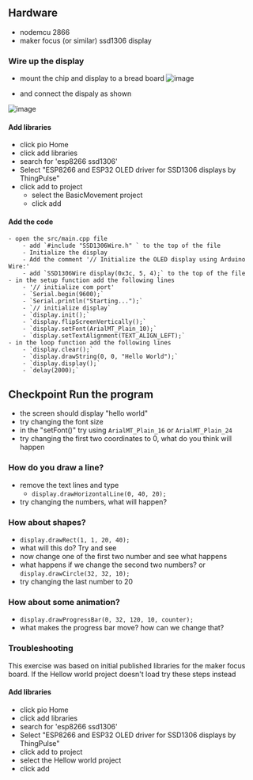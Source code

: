 ## Hardware 
- nodemcu 2866
- maker focus (or similar) ssd1306 display
### Wire up the display 
- mount the chip and display to a bread board 
![image](https://user-images.githubusercontent.com/20483619/169121210-d8eda466-2b1d-4b4a-9aca-6b1b6363d88f.png)

- and connect the dispaly as shown

![image](https://user-images.githubusercontent.com/20483619/169120605-9e6c0a78-203f-4a8c-90f0-8fa44f1eb1e5.png)

#### Add libraries
 - click pio Home
 - click add libraries
 - search for 'esp8266 ssd1306'
 - Select "ESP8266 and ESP32 OLED driver for SSD1306 displays by ThingPulse"
 - click add to project
    - select the BasicMovement project
    - click add

#### Add the code
    - open the src/main.cpp file
        - add `#include "SSD1306Wire.h" ` to the top of the file
        - Initialize the display
        - Add the comment '// Initialize the OLED display using Arduino Wire:'
        - add `SSD1306Wire display(0x3c, 5, 4);` to the top of the file
    - in the setup function add the following lines
        - '// initialize com port'
        - `Serial.begin(9600);`
        - `Serial.println("Starting...");`
        - `// initialize display`
        - `display.init();`
        - `display.flipScreenVertically();`
        - `display.setFont(ArialMT_Plain_10);`
        - `display.setTextAlignment(TEXT_ALIGN_LEFT);`
    - in the loop function add the following lines
        - `display.clear();`
        - `display.drawString(0, 0, "Hello World");`
        - `display.display();`
        - `delay(2000);`
    





## Checkpoint Run the program
- the screen should display "hello world"
 - try changing the font size 
  - in the "setFont()" try using `ArialMT_Plain_16` or `ArialMT_Plain_24`
 - try changing the first two coordinates to 0, what do you think will happen
### How do you draw a line?
- remove the text lines and type
  - `display.drawHorizontalLine(0, 40, 20);`
- try changing the numbers, what will happen?
### How about shapes?
- `display.drawRect(1, 1, 20, 40);` 
 - what will this do? Try and see
 - now change one of the first two number and see what happens
 - what happens if we change the second two numbers? 
 or
 `display.drawCircle(32, 32, 10);` 
 - try changing the last number to 20

### How about some animation?
- `display.drawProgressBar(0, 32, 120, 10, counter);`
 - what makes the progress bar move? how can we change that?

### Troubleshooting
This exercise was based on initial published libraries for the maker focus board. If the Hellow world project doesn't load try these steps instead
#### Add libraries
 - click pio Home
 - click add libraries
 - search for 'esp8266 ssd1306'
 - Select "ESP8266 and ESP32 OLED driver for SSD1306 displays by ThingPulse"
 - click add to project
  - select the Hellow world project
  - click add
